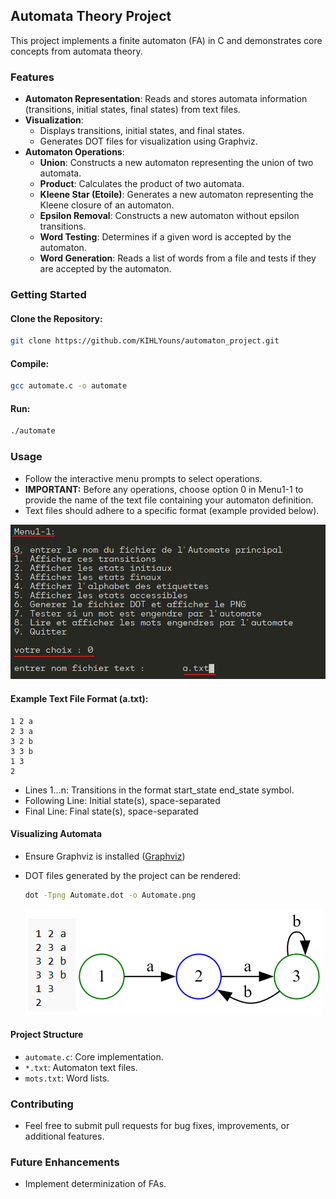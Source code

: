 ## Automata Theory Project

This project implements a finite automaton (FA) in C and demonstrates core concepts from automata theory.

### Features

- **Automaton Representation**: Reads and stores automata information (transitions, initial states, final states) from text files.
- **Visualization**:
  - Displays transitions, initial states, and final states.
  - Generates DOT files for visualization using Graphviz.
- **Automaton Operations**:
  - **Union**: Constructs a new automaton representing the union of two automata.
  - **Product**: Calculates the product of two automata.
  - **Kleene Star (Etoile)**: Generates a new automaton representing the Kleene closure of an automaton.
  - **Epsilon Removal**: Constructs a new automaton without epsilon transitions.
  - **Word Testing**: Determines if a given word is accepted by the automaton.
  - **Word Generation**: Reads a list of words from a file and tests if they are accepted by the automaton.

### Getting Started

#### Clone the Repository:

```bash
git clone https://github.com/KIHLYouns/automaton_project.git
```
#### Compile:

```bash
gcc automate.c -o automate 
```
#### Run:

```bash
./automate
```
### Usage

- Follow the interactive menu prompts to select operations.
- **IMPORTANT:** Before any operations, choose option 0 in Menu1-1 to provide the name of the text file containing your automaton definition.
- Text files should adhere to a specific format (example provided below).

![MENU](Tuto.png)

#### Example Text File Format (a.txt):
```
1 2 a
2 3 a
3 2 b
3 3 b
1 3
2
```


- Lines 1...n: Transitions in the format start_state end_state symbol.
- Following Line: Initial state(s), space-separated
- Final Line: Final state(s), space-separated

#### Visualizing Automata

- Ensure Graphviz is installed ([Graphviz](https://graphviz.org/))
- DOT files generated by the project can be rendered:
  ```bash
  dot -Tpng Automate.dot -o Automate.png
  ```
  
  ![automaton a](1.png)
  
#### Project Structure

- `automate.c`: Core implementation.
- `*.txt`: Automaton text files.
- `mots.txt`: Word lists.

### Contributing

- Feel free to submit pull requests for bug fixes, improvements, or additional features.

### Future Enhancements

- Implement determinization of FAs.







